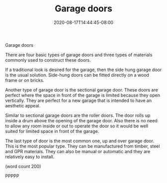 ﻿---
title: "Garage doors"
date: 2020-08-17T14:44:45-08:00
description: "Garage Remodeling Tips for Web Success"
featured_image: "/images/Garage Remodeling.jpg"
tags: ["Garage Remodeling"]
---

Garage doors


There are four basic types of garage doors and three types of 
materials commonly used to construct these doors. 

If a traditional look is desired for the garage, then the side 
hung garage door is the usual solution.  Side-hung doors can
be fitted directly on a wood frame or on bricks.

Another type of garage door is the sectional garage door. 
These doors are perfect where the space in front of the garage 
is limited because they open vertically. They are perfect 
for a new garage that is intended to have an aesthetic appeal.

Similar to sectional garage doors are the roller doors. The 
door rolls up inside a drum above the opening of the garage 
door. Also there is no need to allow any room inside or out to 
operate the door so it would be well suited for limited space 
in front of the garage.

The last type of door is the most common one, up and over 
garage door. This is the most popular type. They can be 
manufactured from timber, steel and GPR materials. They 
can also be manual or automatic and they are relatively easy 
to install.

(word count 200)

PPPPP

